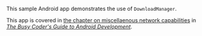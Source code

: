 This sample Android app demonstrates
the use of `DownloadManager`.

This app is covered in 
[the chapter on miscellaenous network capabilities](https://commonsware.com/Android/previews/miscellaneous-network-capabilities)
in [*The Busy Coder's Guide to Android Development*](https://commonsware.com/Android/).

